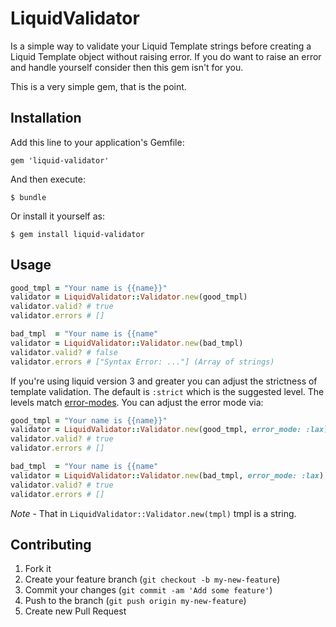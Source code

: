 # LiquidValidator

Is a simple way to validate your Liquid Template strings before creating a
Liquid Template object without raising error. If you do want to raise
an error and handle yourself consider then this gem isn't for you.

This is a very simple gem, that is the point.

## Installation

Add this line to your application's Gemfile:

    gem 'liquid-validator'

And then execute:

    $ bundle

Or install it yourself as:

    $ gem install liquid-validator

## Usage

```ruby
good_tmpl = "Your name is {{name}}"
validator = LiquidValidator::Validator.new(good_tmpl)
validator.valid? # true
validator.errors # []

bad_tmpl  = "Your name is {{name"
validator = LiquidValidator::Validator.new(bad_tmpl)
validator.valid? # false
validator.errors # ["Syntax Error: ..."] (Array of strings)
```

If you're using liquid version 3 and greater you can adjust the strictness of template validation.
The default is `:strict` which is the suggested level. The levels match [error-modes](https://github.com/Shopify/liquid#error-modes). You can adjust the error mode via:

```ruby
good_tmpl = "Your name is {{name}}"
validator = LiquidValidator::Validator.new(good_tmpl, error_mode: :lax)
validator.valid? # true
validator.errors # []

bad_tmpl  = "Your name is {{name"
validator = LiquidValidator::Validator.new(bad_tmpl, error_mode: :lax)
validator.valid? # true
validator.errors # []
```

*Note* - That in ```LiquidValidator::Validator.new(tmpl)``` tmpl is a string.

## Contributing

1. Fork it
2. Create your feature branch (`git checkout -b my-new-feature`)
3. Commit your changes (`git commit -am 'Add some feature'`)
4. Push to the branch (`git push origin my-new-feature`)
5. Create new Pull Request

